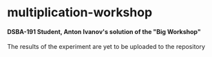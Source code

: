 # multiplication-workshop
#### DSBA-191 Student, Anton Ivanov's solution of the "Big Workshop" 

The results of the experiment are yet to be uploaded to the repository
